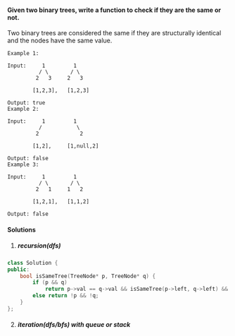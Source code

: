 #### Given two binary trees, write a function to check if they are the same or not.

Two binary trees are considered the same if they are structurally identical and the nodes have the same value.

```
Example 1:

Input:     1         1
          / \       / \
         2   3     2   3

        [1,2,3],   [1,2,3]

Output: true
Example 2:

Input:     1         1
          /           \
         2             2

        [1,2],     [1,null,2]

Output: false
Example 3:

Input:     1         1
          / \       / \
         2   1     1   2

        [1,2,1],   [1,1,2]

Output: false
```

#### Solutions

1. ##### recursion(dfs)


```c++
class Solution {
public:
    bool isSameTree(TreeNode* p, TreeNode* q) {
        if (p && q)
            return p->val == q->val && isSameTree(p->left, q->left) && isSameTree(p->right, q->right);
        else return !p && !q;
    }
};
```

2. ##### iteration(dfs/bfs) with queue or stack